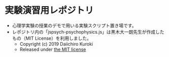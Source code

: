 # 実験演習用レポジトリ

- 心理学実験の授業のデモで用いる実験スクリプト置き場です。
- レポジトリ内の「jspsych-psychophysics.js」は黒木大一朗先生が作成したもの（MIT License）を利用しました。
  - Copyright (c) 2019 Daiichiro Kuroki
  - Released under [the MIT license](https://opensource.org/license/MIT)
